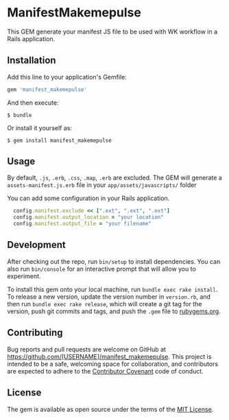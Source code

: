 # ManifestMakemepulse

This GEM generate your manifest JS file to be used with WK workflow in a Rails application.

## Installation

Add this line to your application's Gemfile:

```ruby
gem 'manifest_makemepulse'
```

And then execute:

    $ bundle

Or install it yourself as:

    $ gem install manifest_makemepulse

## Usage

By default, `.js`, `.erb`, `.css`, `.map`, `.erb` are excluded.
The GEM will generate a `assets-manifest.js.erb` file in your `app/assets/javascripts/` folder

You can add some configuration in your Rails application.


```RUBY
  config.manifest.exclude << [".ext", ".ext", ".ext"]
  config.manifest.output_location = "your location"
  config.manifest.output_file = "your filename"
```

## Development

After checking out the repo, run `bin/setup` to install dependencies. You can also run `bin/console` for an interactive prompt that will allow you to experiment.

To install this gem onto your local machine, run `bundle exec rake install`. To release a new version, update the version number in `version.rb`, and then run `bundle exec rake release`, which will create a git tag for the version, push git commits and tags, and push the `.gem` file to [rubygems.org](https://rubygems.org).

## Contributing

Bug reports and pull requests are welcome on GitHub at https://github.com/[USERNAME]/manifest_makemepulse. This project is intended to be a safe, welcoming space for collaboration, and contributors are expected to adhere to the [Contributor Covenant](http://contributor-covenant.org) code of conduct.


## License

The gem is available as open source under the terms of the [MIT License](http://opensource.org/licenses/MIT).

